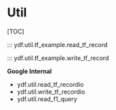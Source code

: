 # Util

[TOC]

::: ydf.util.tf_example.read_tf_record

::: ydf.util.tf_example.write_tf_record

**Google Internal**

-   ydf.util.read_tf_recordio
-   ydf.util.write_tf_recordio
-   ydf.util.read_f1_query
